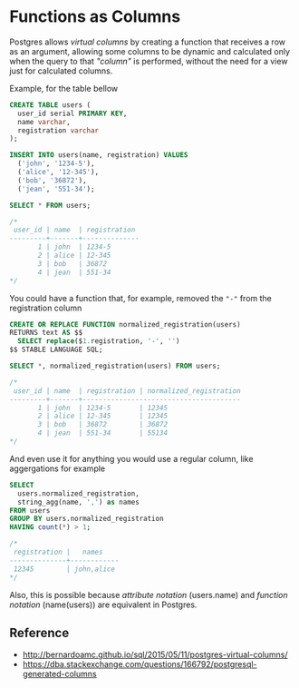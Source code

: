 # Functions as Columns

Postgres allows _virtual columns_ by creating a function that receives a row as an argument, allowing some columns to be dynamic and calculated only when the query to that _"column"_ is performed, without the need for a view just for calculated columns.

Example, for the table bellow

```sql
CREATE TABLE users (
  user_id serial PRIMARY KEY,
  name varchar,
  registration varchar
);

INSERT INTO users(name, registration) VALUES
  ('john', '1234-5'),
  ('alice', '12-345'),
  ('bob', '36872'),
  ('jean', '551-34');

SELECT * FROM users;

/*
 user_id | name  | registration
---------+-------+--------------
       1 | john  | 1234-5
       2 | alice | 12-345
       3 | bob   | 36872
       4 | jean  | 551-34
*/
```

You could have a function that, for example, removed the `"-"` from the registration column

```sql
CREATE OR REPLACE FUNCTION normalized_registration(users)
RETURNS text AS $$
  SELECT replace($1.registration, '-', '')
$$ STABLE LANGUAGE SQL;

SELECT *, normalized_registration(users) FROM users;

/*
 user_id | name  | registration | normalized_registration
---------+-------+---------------------------------------
       1 | john  | 1234-5       | 12345
       2 | alice | 12-345       | 12345
       3 | bob   | 36872        | 36872
       4 | jean  | 551-34       | 55134
*/
```

And even use it for anything you would use a regular column, like aggergations for example

```sql
SELECT
  users.normalized_registration,
  string_agg(name, ',') as names
FROM users
GROUP BY users.normalized_registration
HAVING count(*) > 1;

/*
 registration |   names
--------------+------------
 12345        | john,alice
*/
```

Also, this is possible because *attribute notation* (users.name) and *function notation* (name(users)) are equivalent in Postgres.

## Reference

* <http://bernardoamc.github.io/sql/2015/05/11/postgres-virtual-columns/>
* <https://dba.stackexchange.com/questions/166792/postgresql-generated-columns>
